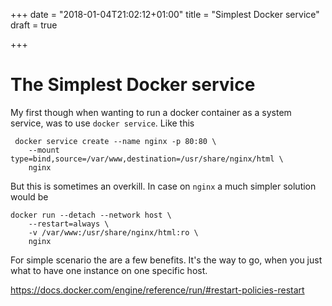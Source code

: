+++
date = "2018-01-04T21:02:12+01:00"
title = "Simplest Docker service"
draft = true

+++

# The Simplest Docker service

My first though when wanting to run a docker container as a system service, was to use `docker service`.
Like this

     docker service create --name nginx -p 80:80 \
        --mount type=bind,source=/var/www,destination=/usr/share/nginx/html \
        nginx

But this is sometimes an overkill. In case on `nginx` a much simpler solution would be

    docker run --detach --network host \
        --restart=always \
        -v /var/www:/usr/share/nginx/html:ro \
        nginx

For simple scenario the are a few benefits. It's the way to go, when you just what to have one instance on one specific host.

https://docs.docker.com/engine/reference/run/#restart-policies-restart